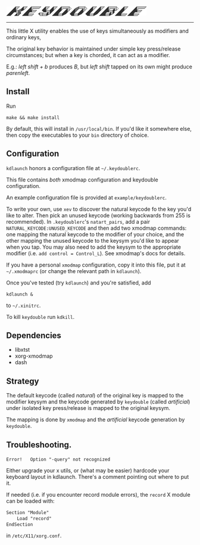 ![logo](https://github.com/baskerville/keydouble/raw/master/logo/keydouble_logo.png)

---

This little X utility enables the use of keys simultaneously as modifiers and ordinary keys,

The original key behavior is maintained under simple key press/release circumstances; but when a key is chorded, it can act as a modifier.

E.g.: *left shift + b* produces *B*, but *left shift* tapped on its own might produce *parenleft*.

## Install

Run

    make && make install

By default, this will install in `/usr/local/bin`. If you'd like it somewhere else, then copy the executables to your `bin` directory of choice.

## Configuration

`kdlaunch` honors a configuration file at `~/.keydoublerc`.

This file contains *both* xmodmap configuration and keydouble configuration.

An example configuration file is provided at `example/keydoublerc`.

To write your own, use `xev` to discover the natural keycode fo the key you'd like to alter. Then pick an unused keycode (working backwards from 255 is recommended). In `.keydoublerc`'s `natart_pairs`, add a pair `NATURAL_KEYCODE:UNUSED_KEYCODE` and then add two xmodmap commands: one mapping the natural keycode to the modifier of your choice, and the other mapping the unused keycode to the keysym you'd like to appear when you tap. You may also need to add the keysym to the appropriate modifier (i.e. `add control = Control_L`). See xmodmap's docs for details.

If you have a personal `xmodmap` configuration, copy it into this file, put it at `~/.xmodmaprc` (or change the relevant path in `kdlaunch`).

Once you've tested (try `kdlaunch`) and you're satisfied, add

    kdlaunch &

to `~/.xinitrc`.

To kill `keydouble` run `kdkill`.

## Dependencies

- libxtst
- xorg-xmodmap
- dash

## Strategy

The default keycode (called *natural*) of the original key is mapped to the modifier keysym and the keycode generated by `keydouble` (called *artificial*) under isolated key press/release is mapped to the original keysym.

The mapping is done by `xmodmap` and the *artificial* keycode generation by `keydouble`.

## Troubleshooting.

```Error!   Option "-query" not recognized```

Either upgrade your x utils, or (what may be easier) hardcode your keyboard layout in kdlaunch. There's a comment pointing out where to put it.


If needed (i.e. if you encounter record module errors), the `record` X module can be loaded with:

    Section "Module"
        Load "record"
    EndSection

in `/etc/X11/xorg.conf`.
